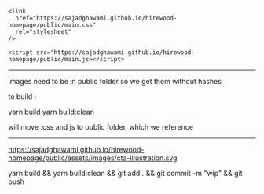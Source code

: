     <link
      href="https://sajadghawami.github.io/hirewood-homepage/public/main.css"
      rel="stylesheet"
    />

    <script src="https://sajadghawami.github.io/hirewood-homepage/public/main.js></script>

---

images need to be in public folder so we get them without hashes

to build :

yarn build
yarn build:clean

will move .css and js to public folder, which we reference

---

https://sajadghawami.github.io/hirewood-homepage/public/assets/images/cta-illustration.svg

yarn build && yarn build:clean && git add . && git commit -m "wip" && git push
